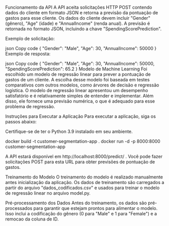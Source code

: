 Funcionamento da API
A API aceita solicitações HTTP POST contendo dados do cliente em formato JSON e retorna a previsão da pontuação de gastos para esse cliente. Os dados do cliente devem incluir "Gender" (gênero), "Age" (idade) e "AnnualIncome" (renda anual). A previsão é retornada no formato JSON, incluindo a chave "SpendingScorePrediction".

Exemplo de solicitação:

json
Copy code
{
    "Gender": "Male",
    "Age": 30,
    "AnnualIncome": 50000
}
Exemplo de resposta:

json
Copy code
{
    "Gender": "Male",
    "Age": 30,
    "AnnualIncome": 50000,
    "SpendingScorePrediction": 65.2
}
Modelo de Machine Learning
Foi escolhido um modelo de regressão linear para prever a pontuação de gastos de um cliente. A escolha desse modelo foi baseada em testes comparativos com outros modelos, como árvores de decisão e regressão logística. O modelo de regressão linear apresentou um desempenho satisfatório e é relativamente simples de entender e implementar. Além disso, ele fornece uma previsão numérica, o que é adequado para esse problema de regressão.

Instruções para Executar a Aplicação
Para executar a aplicação, siga os passos abaixo:

Certifique-se de ter o Python 3.9 instalado em seu ambiente.

 docker build -t customer-segmentation-app .
 docker run -d -p 8000:8000 customer-segmentation-app


A API estará disponível em http://localhost:8000/predict/ . Você pode fazer solicitações POST para esta URL para obter previsões de pontuação de gastos.

Treinamento do Modelo
O treinamento do modelo é realizado manualmente antes inicialização da aplicação. Os dados de treinamento são carregados a partir do arquivo "dados_codificados.csv" e usados para treinar o modelo de regressão linear no arquivo model.py.

Pré-processamento dos Dados
Antes do treinamento, os dados são pré-processados para garantir que estejam prontos para alimentar o modelo. Isso inclui a codificação do gênero (0 para "Male" e 1 para "Female") e a remocao da coluna de ID.